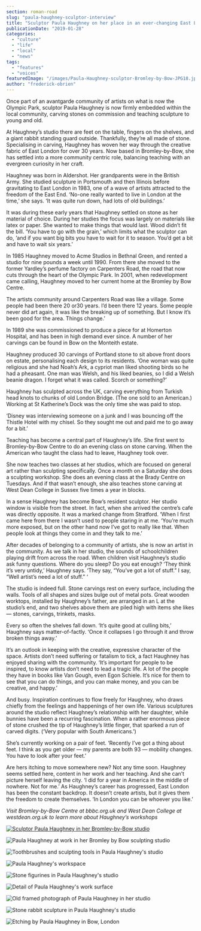 ```yaml
---
section: roman-road
slug: "paula-haughney-sculptor-interview"
title: "Sculptor Paula Haughney on her place in an ever-changing East London"
publicationDate: "2019-01-28"
categories: 
  - "culture"
  - "life"
  - "local"
  - "news"
tags: 
  - "features"
  - "voices"
featuredImage: "/images/Paula-Haughney-sculptor-Bromley-by-Bow-JPG18.jpg"
author: "frederick-obrien"
---
```


Once part of an avantgarde community of artists on what is now the Olympic Park, sculptor Paula Haughney is now firmly embedded within the local community, carving stones on commission and teaching sculpture to young and old.

At Haughney’s studio there are feet on the table, fingers on the shelves, and a giant rabbit standing guard outside. Thankfully, they’re all made of stone. Specialising in carving, Haughney has woven her way through the creative fabric of East London for over 30 years. Now based in Bromley-by-Bow, she has settled into a more community centric role, balancing teaching with an evergreen curiosity in her craft.

Haughney was born in Aldershot. Her grandparents were in the British Army. She studied sculpture in Portsmouth and then Illinois before gravitating to East London in 1983, one of a wave of artists attracted to the freedom of the East End. ‘No-one really wanted to live in London at the time,’ she says. ‘It was quite run down, had lots of old buildings.’

It was during these early years that Haughney settled on stone as her material of choice. During her studies the focus was largely on materials like latex or paper. She wanted to make things that would last. Wood didn’t fit the bill. ‘You have to go with the grain,’ which limits what the sculptor can do, ‘and if you want big bits you have to wait for it to season. You’d get a bit and have to wait six years.’

In 1985 Haughney moved to Acme Studios in Bethnal Green, and rented a studio for nine pounds a week until 1990. From there she moved to the former Yardley’s perfume factory on Carpenters Road, the road that now cuts through the heart of the Olympic Park. In 2001, when redevelopment came calling, Haughney moved to her current home at the Bromley by Bow Centre.

The artists community around Carpenters Road was like a village. Some people had been there 20 or30 years. I’d been there 12 years. Some people never did art again, it was like the breaking up of something. But I know it’s been good for the area. Things change.’

In 1989 she was commissioned to produce a piece for at Homerton Hospital, and has been in high demand ever since. A number of her carvings can be found in Bow on the Monteith estate.

Haughney produced 30 carvings of Portland stone to sit above front doors on estate, personalising each design to its residents. ‘One woman was quite religious and she had Noah’s Ark, a cypriot man liked shooting birds so he had a pheasant. One man was Welsh, and his liked beanies, so I did a Welsh beanie dragon. I forget what it was called. Scorch or something?’

Haughney has sculpted across the UK, carving everything from Turkish head knots to chunks of old London Bridge. (The one sold to an American.) Working at St Katherine’s Dock was the only time she was paid to stop.

‘Disney was interviewing someone on a junk and I was bouncing off the Thistle Hotel with my chisel. So they sought me out and paid me to go away for a bit.’

Teaching has become a central part of Haughney’s life. She first went to Bromley-by-Bow Centre to do an evening class on stone carving. When the American who taught the class had to leave, Haughney took over.

She now teaches two classes at her studios, which are focused on general art rather than sculpting specifically. Once a month on a Saturday she does a sculpting workshop. She does an evening class at the Brady Centre on Tuesdays. And if that wasn’t enough, she also teaches stone carving at West Dean College in Sussex five times a year in blocks.

In a sense Haughney has become Bow’s resident sculptor. Her studio window is visible from the street. In fact, when she arrived the centre’s cafe was directly opposite. It was a marked change from Stratford. ‘When I first came here from there I wasn’t used to people staring in at me. ‘You’re much more exposed, but on the other hand now I’ve got to really like that. When people look at things they come in and they talk to me.’

After decades of belonging to a community of artists, she is now an artist in the community. As we talk in her studio, the sounds of schoolchildren playing drift from across the road. When children visit Haughney’s studio ask funny questions. Where do you sleep? Do you eat enough? ‘They think it’s very untidy,’ Haughney says. ‘They say, “You’ve got a lot of stuff.” I say, “Well artist’s need a lot of stuff.” ‘

The studio is indeed full. Stone carvings rest on every surface, including the walls. Tools of all shapes and sizes bulge out of metal pots. Great wooden worktops, installed by Haughney’s father, are arranged in an L at the studio’s end, and two shelves above them are piled high with items she likes — stones, carvings, trinkets, masks.

Every so often the shelves fall down. ‘It’s quite good at culling bits,’ Haughney says matter-of-factly. ‘Once it collapses I go through it and throw broken things away.’

It’s an outlook in keeping with the creative, expressive character of the space. Artists don’t need suffering or fatalism to tick, a fact Haughney has enjoyed sharing with the community. ‘It’s important for people to be inspired, to know artists don’t need to lead a tragic life. A lot of the people they have in books like Van Gough, even Egon Schiele. It’s nice for them to see that you can do things, and you can make money, and you can be creative, and happy.’

And busy. Inspiration continues to flow freely for Haughney, who draws chiefly from the feelings and happenings of her own life. Various sculptures around the studio reflect Haughney’s relationship with her daughter, while bunnies have been a recurring fascination. When a rather enormous piece of stone crushed the tip of Haughney’s little finger, that sparked a run of carved digits. (‘Very popular with South Americans.’)

She’s currently working on a pair of feet. ‘Recently I’ve got a thing about feet. I think as you get older — my parents are both 93 — mobility changes. You have to look after your feet.’

Are hers itching to move somewhere new? Not any time soon. Haughney seems settled here, content in her work and her teaching. And she can’t picture herself leaving the city. ‘I did for a year in America in the middle of nowhere. Not for me.’ As Haughney’s career has progressed, East London has been the constant backdrop. It doesn’t create artists, but it gives them the freedom to create themselves. ‘In London you can be whoever you like.’

_Visit_ _Bromley-by-Bow Centre at bbbc.org.uk_ _and_ _West Dean College at westdean.org.uk_ _to learn more about Haughney’s workshops_

[![Sculptor Paula Haughney in her Bromley-by-Bow studio](/images/Paula-Haughney-sculptor-Bromley-by-Bow-JPG14.jpg)](https://romanroadlondon.com/wp-content/uploads/2019/01/Paula-Haughney-sculptor-Bromley-by-Bow-JPG14.jpg)

![Paula Haughney at work in her Bromley by Bow sculpting studio](/images/Paula-Haughney-sculptor-Bromley-by-Bow-JPG10.jpg)

![Toothbrushes and sculpting tools in Paula Haughney's studio](/images/Paula-Haughney-sculptor-Bromley-by-Bow-JPG12.jpg)

![Paula Haughney's workspace](/images/Paula-Haughney-sculptor-Bromley-by-Bow-JPG09.jpg)

![Stone figurines in Paula Haughney's studio](/images/Paula-Haughney-sculptor-Bromley-by-Bow-JPG03.jpg)

![Detail of Paula Haughney's work surface](/images/Paula-Haughney-sculptor-Bromley-by-Bow-JPG16.jpg)

![Old framed photograph of Paula Haughney in her studio](/images/Paula-Haughney-sculptor-Bromley-by-Bow-JPG11.jpg)

![Stone rabbit sculpture in Paula Haughney's studio](/images/Paula-Haughney-sculptor-Bromley-by-Bow-JPG01.jpg)

![Etching by Paula Haughney in Bow, London](/images/Paula-Haughney-sculptor-Bromley-by-Bow-JPG19.jpg)


